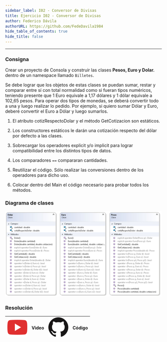```yaml
---
sidebar_label: I02 - Conversor de Divisas
title: Ejercicio I02 - Conversor de Divisas
author: Federico Dávila
authorURL: https://github.com/FedeDavila1984
hide_table_of_contents: true
hide_title: false
---
```

---
### Consigna
Crear un proyecto de Consola y construir las clases **Pesos, Euro y Dolar.** dentro de un namespace llamado <code>Billetes</code>.

Se debe lograr que los objetos de estas clases se puedan sumar, restar y comparar entre sí con total normalidad como si fueran tipos numéricos, teniendo presente que 1 Euro equivale a 1,17 dólares y 1 dólar equivale a 102,65 pesos.
Para operar dos tipos de monedas, se deberá convertir todo a una y luego realizar lo pedido. Por ejemplo, si quiero sumar Dólar y Euro, deberé convertir el Euro a Dólar y luego sumarlos.

1. El atributo cotizRespectoDolar y el método GetCotizacion son estáticos.

2. Los constructores estáticos le darán una cotización respecto del dólar por defecto a las clases.

3. Sobrecargar los operadores explicit y/o implicit para lograr compatibilidad entre los distintos tipos de datos.

4. Los comparadores <code>==</code> compararan cantidades.
 
5. Reutilizar el código. Sólo realizar las conversiones dentro de los operadores para dicho uso.

6. Colocar dentro del Main el código necesario para probar todos los métodos.

### Diagrama de clases

![Diagrama de clase Sumador](/clases/04-sobrecarga/Ejercicios/diagrama.ConversorDivisas.JPG)

### Resolución
| ![img](/base/youtube.svg) | Video | ![img](/base/github.svg) | Código |
| :-------------------------------------: | :---: | :------------------------------------: | :----: |


